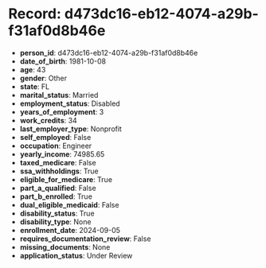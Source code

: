 # Record: d473dc16-eb12-4074-a29b-f31af0d8b46e

- **person_id**: d473dc16-eb12-4074-a29b-f31af0d8b46e
- **date_of_birth**: 1981-10-08
- **age**: 43
- **gender**: Other
- **state**: FL
- **marital_status**: Married
- **employment_status**: Disabled
- **years_of_employment**: 3
- **work_credits**: 34
- **last_employer_type**: Nonprofit
- **self_employed**: False
- **occupation**: Engineer
- **yearly_income**: 74985.65
- **taxed_medicare**: False
- **ssa_withholdings**: True
- **eligible_for_medicare**: True
- **part_a_qualified**: False
- **part_b_enrolled**: True
- **dual_eligible_medicaid**: False
- **disability_status**: True
- **disability_type**: None
- **enrollment_date**: 2024-09-05
- **requires_documentation_review**: False
- **missing_documents**: None
- **application_status**: Under Review